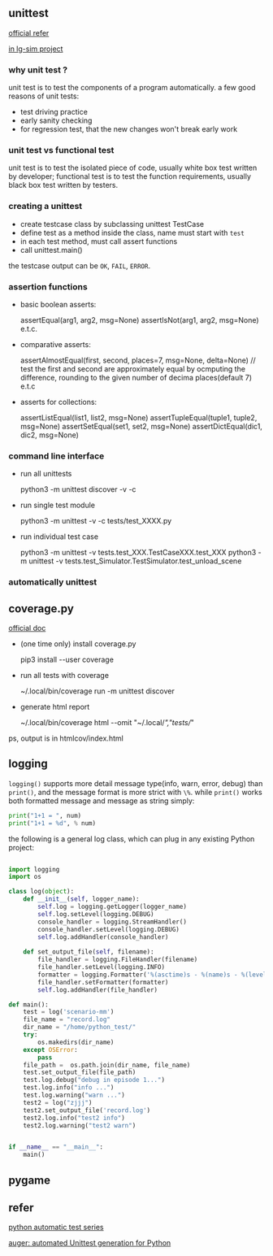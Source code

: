

## unittest 

[official refer](https://docs.python.org/3/library/unittest.html)

[in lg-sim project](https://github.com/lgsvl/PythonAPI/tree/master/tests)

### why unit test ?

unit test is to test the components of a program automatically. a few good reasons of unit tests:

* test driving practice 
* early sanity checking 
* for regression test, that the new changes won't break early work 

### unit test vs functional test 

unit test is to test the isolated piece of code, usually white box test written by developer; functional test is to test the function requirements, usually black box test written by testers.


### creating a unittest 

* create testcase class by subclassing unittest TestCase 
* define test as a method inside the class, name must start with `test` 
* in each test method, must call assert functions 
* call unittest.main()

the testcase output can be `OK`, `FAIL`, `ERROR`.


### assertion functions

* basic boolean asserts:

	assertEqual(arg1, arg2, msg=None)
	assertIsNot(arg1, arg2, msg=None)
	e.t.c.
	
* comparative asserts:
	
	assertAlmostEqual(first, second, places=7, msg=None, delta=None)
	// test the first and second are approximately equal by ocmputing the difference, rounding to the given number of decima places(default 7)
	e.t.c
	
* asserts for collections:

	assertListEqual(list1, list2, msg=None)
	assertTupleEqual(tuple1, tuple2, msg=None)
	assertSetEqual(set1, set2, msg=None)
	assertDictEqual(dic1, dic2, msg=None)	
	

### command line interface	

* run all unittests

	python3 -m unittest discover -v -c

* run single test module

	python3 -m unittest -v -c tests/test_XXXX.py

* run individual test case

	python3 -m unittest -v tests.test_XXX.TestCaseXXX.test_XXX
	python3 -m unittest -v tests.test_Simulator.TestSimulator.test_unload_scene



### automatically unittest 

 



## coverage.py

[official doc](https://coverage.readthedocs.io/en/stable/)  

* (one time only) install coverage.py

	pip3 install --user coverage

* run all tests with coverage

	~/.local/bin/coverage run -m unittest discover

* generate html report

	~/.local/bin/coverage html --omit "~/.local/*","tests/*"

ps, output is in htmlcov/index.html


## logging

`logging()` supports more detail message type(info, warn, error, debug) than `print()`, and the message format is more strict with `\%`. while `print()` works both formatted message and message as string simply:

```python 
print("1+1 = ", num)
print("1+1 = %d", % num)

```


the following is a general log class, which can plug in any existing Python project:


```python

import logging 
import os 

class log(object):
    def __init__(self, logger_name):
        self.log = logging.getLogger(logger_name)
        self.log.setLevel(logging.DEBUG)
        console_handler = logging.StreamHandler()
        console_handler.setLevel(logging.DEBUG)
        self.log.addHandler(console_handler)
    
    def set_output_file(self, filename):
        file_handler = logging.FileHandler(filename)
        file_handler.setLevel(logging.INFO)
        formatter = logging.Formatter('%(asctime)s - %(name)s - %(levelname)s - %(message)s')
        file_handler.setFormatter(formatter)
        self.log.addHandler(file_handler)

def main():
    test = log('scenario-mm')
    file_name = "record.log" 
    dir_name = "/home/python_test/"
    try:
        os.makedirs(dir_name)
    except OSError:
        pass 
    file_path =  os.path.join(dir_name, file_name)
    test.set_output_file(file_path)
    test.log.debug("debug in episode 1...")
    test.log.info("info ...")
    test.log.warning("warn ...")
    test2 = log("zjjj")
    test2.set_output_file('record.log')
    test2.log.info("test2 info")
    test2.log.warning("test2 warn")


if __name__ == "__main__":
    main()

``` 


## pygame




## refer 

[python automatic test series](https://www.cnblogs.com/beer/p/5075619.html)

[auger: automated Unittest generation for Python](https://github.com/laffra/auger)






